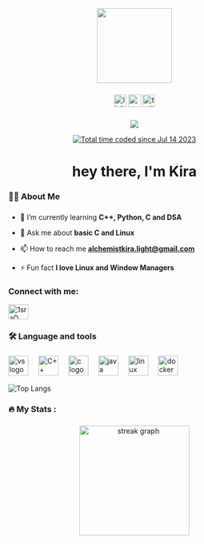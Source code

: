 <div align="center">
  <img height="150" src="https://oercommons.s3.amazonaws.com/media/courseware/lesson/image/6-Reasons-why-you-should-learn-Programming-1280x720.png"  />
</div>

###

<div align="center">
  <img src="https://img.shields.io/static/v1?message=LinkedIn&logo=linkedin&label=&color=0077B5&logoColor=white&labelColor=&style=for-the-badge" height="25" alt="linkedin logo"  />
  <img src="https://img.shields.io/static/v1?message=Youtube&logo=youtube&label=&color=FF0000&logoColor=white&labelColor=&style=for-the-badge" height="25" alt="youtube logo"  />
  <img src="https://img.shields.io/static/v1?message=Twitter&logo=twitter&label=&color=1DA1F2&logoColor=white&labelColor=&style=for-the-badge" height="25" alt="twitter logo"  />
</div>

###

<div align="center">
  <img src="https://visitor-badge.laobi.icu/badge?page_id=alchemist-kira&"  />

<a href="https://wakatime.com/@018e99b5-c5ce-4591-9870-0e314db465aa"><img src="https://wakatime.com/badge/user/018e99b5-c5ce-4591-9870-0e314db465aa.svg" alt="Total time coded since Jul 14 2023"  alt="wakatime" alt="Total time coded since Mar 18 2023" /></a>

</div>

###

<h1 align="center">hey there, I'm Kira</h1>

###

<h3 align="left">👩‍💻  About Me</h3>

###


- 🌱 I’m currently learning **C++, Python, C and DSA**

- 💬 Ask me about **basic C and Linux**

- 📫 How to reach me **alchemistkira.light@gmail.com**

- ⚡ Fun fact **I love Linux and Window Managers**

<h3 align="left">Connect with me:</h3>
<p align="left">

<a href="https://codeforces.com/profile/Imran_Abid" target="blank"><img align="center" src="https://raw.githubusercontent.com/rahuldkjain/github-profile-readme-generator/master/src/images/icons/Social/codeforces.svg" alt="1sraQ" height="30" width="40" /></a>

</p>

###

<h3 align="left">🛠 Language and tools</h3>

###

<div align="left">
  <img src="https://cdn.jsdelivr.net/gh/devicons/devicon/icons/vscode/vscode-original.svg" height="40" alt="vs logo"  />
  <img width="12" />
  <img src="https://cdn.jsdelivr.net/gh/devicons/devicon/icons/cplusplus/cplusplus-original.svg" height="40" alt="C++ logo"  />
  <img width="12" />
  <img src="https://cdn.jsdelivr.net/gh/devicons/devicon/icons/c/c-original.svg" height="40" alt="c logo"  />
  <img width="12" />
  <img src="https://cdn.jsdelivr.net/gh/devicons/devicon/icons/java/java-original.svg" height="40" alt="java logo"  />
  <img width="12" />
  <img src="https://cdn.jsdelivr.net/gh/devicons/devicon/icons/linux/linux-original.svg" height="40" alt="linux logo"  />
  <img width="12" />
  <img src="https://cdn.jsdelivr.net/gh/devicons/devicon/icons/docker/docker-plain-wordmark.svg" height="40" alt="docker logo"  />
</div>
<div align="left">
  
![Top Langs](https://github-readme-stats.vercel.app/api/top-langs/?username=alchemist-kira&layout=compact&$disable_animations=false&border_radius=5&border_color=000000$disable_animations=false&show_icons=true&theme=github_dark)
</div>

###

<h3 align="left">🔥   My Stats :</h3>

###

<div align="center">
  <img src="https://streak-stats.demolab.com?user=Alchemist-Kira&locale=en&mode=daily&theme=dark&hide_border=false&border_radius=5&order=3" height="220" alt="streak graph"  />
</div>

###
